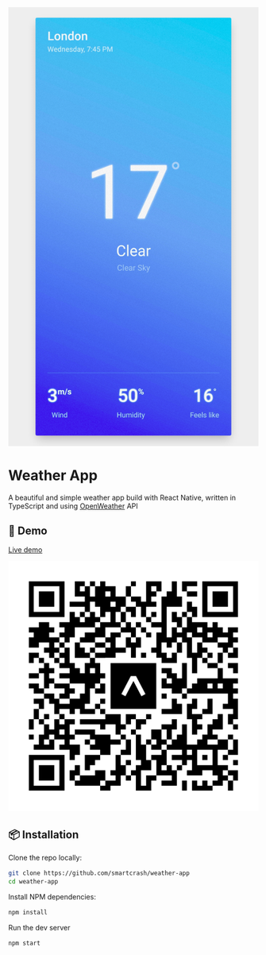 ![screenshot](./screenshot.png)

# Weather App

A beautiful and simple weather app build with React Native, written in TypeScript and using [OpenWeather](https://openweathermap.org/) API

## 🚀 Demo

[Live demo](https://expo.dev/@deigo/weather-app)

![screenshot](./expo-go.svg)

## 📦 Installation

Clone the repo locally:

```sh
git clone https://github.com/smartcrash/weather-app
cd weather-app
```

Install NPM dependencies:

```sh
npm install
```

Run the dev server

```sh
npm start
```
